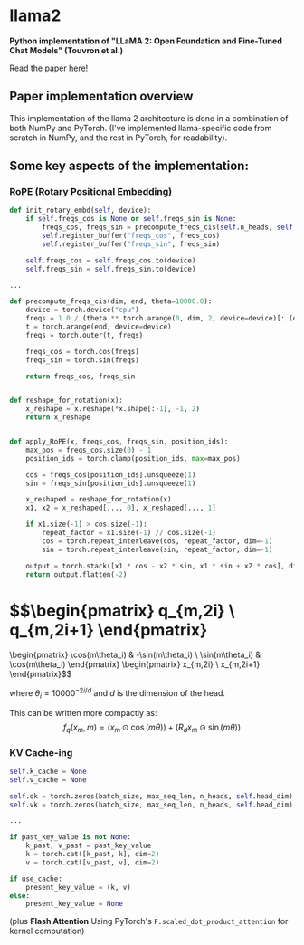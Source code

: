 # llama2
**Python implementation of "LLaMA 2: Open Foundation and Fine-Tuned Chat Models" (Touvron et al.)**

Read the paper [here!](https://arxiv.org/abs/2307.09288)

## Paper implementation overview
This implementation of the llama 2 architecture is done in a combination of both NumPy and PyTorch.
(I've implemented llama-specific code from scratch in NumPy, and the rest in PyTorch, for readability).

## Some key aspects of the implementation:

### RoPE (Rotary Positional Embedding)
```Python
def init_rotary_embd(self, device):
    if self.freqs_cos is None or self.freqs_sin is None:
        freqs_cos, freqs_sin = precompute_freqs_cis(self.n_heads, self.max_seq_len)
        self.register_buffer("freqs_cos", freqs_cos)
        self.register_buffer("freqs_sin", freqs_sin)

    self.freqs_cos = self.freqs_cos.to(device)
    self.freqs_sin = self.freqs_sin.to(device)

...

def precompute_freqs_cis(dim, end, theta=10000.0):
    device = torch.device("cpu")
    freqs = 1.0 / (theta ** torch.arange(0, dim, 2, device=device)[: (dim // 2)].float() / dim)
    t = torch.arange(end, device=device)
    freqs = torch.outer(t, freqs)

    freqs_cos = torch.cos(freqs)
    freqs_sin = torch.sin(freqs)

    return freqs_cos, freqs_sin


def reshape_for_rotation(x):
    x_reshape = x.reshape(*x.shape[:-1], -1, 2)
    return x_reshape


def apply_RoPE(x, freqs_cos, freqs_sin, position_ids):
    max_pos = freqs_cos.size(0) - 1
    position_ids = torch.clamp(position_ids, max=max_pos)

    cos = freqs_cos[position_ids].unsqueeze(1)
    sin = freqs_sin[position_ids].unsqueeze(1)

    x_reshaped = reshape_for_rotation(x)
    x1, x2 = x_reshaped[..., 0], x_reshaped[..., 1]

    if x1.size(-1) > cos.size(-1):
        repeat_factor = x1.size(-1) // cos.size(-1)
        cos = torch.repeat_interleave(cos, repeat_factor, dim=-1)
        sin = torch.repeat_interleave(sin, repeat_factor, dim=-1)

    output = torch.stack([x1 * cos - x2 * sin, x1 * sin + x2 * cos], dim=-1)
    return output.flatten(-2)
```

$$\begin{pmatrix}
q_{m,2i} \\
q_{m,2i+1}
\end{pmatrix}
=
\begin{pmatrix}
\cos(m\theta_i) & -\sin(m\theta_i) \\
\sin(m\theta_i) & \cos(m\theta_i)
\end{pmatrix}
\begin{pmatrix}
x_{m,2i} \\
x_{m,2i+1}
\end{pmatrix}$$

where $\theta_i = 10000^{-2i/d}$ and $d$ is the dimension of the head.

This can be written more compactly as:
$$
f_q(x_m, m) = (x_m \odot \cos(m\theta)) + (R_d x_m \odot \sin(m\theta))
$$


### KV Cache-ing
```Python
self.k_cache = None
self.v_cache = None

self.qk = torch.zeros(batch_size, max_seq_len, n_heads, self.head_dim)
self.vk = torch.zeros(batch_size, max_seq_len, n_heads, self.head_dim)

...

if past_key_value is not None:
    k_past, v_past = past_key_value
    k = torch.cat([k_past, k], dim=2)
    v = torch.cat([v_past, v], dim=2)

if use_cache:
    present_key_value = (k, v)
else:
    present_key_value = None
```

(plus **Flash Attention** Using PyTorch's `F.scaled_dot_product_attention` for kernel computation)
